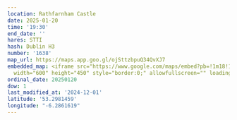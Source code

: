 ```yaml
---
location: Rathfarnham Castle
date: 2025-01-20
time: '19:30'
end_date: ''
hares: STTI
hash: Dublin H3
number: '1638'
map_url: https://maps.app.goo.gl/ojSttzbpuQ34QvXJ7
embedded_map: <iframe src="https://www.google.com/maps/embed?pb=!1m18!1m12!1m3!1d2384.5192782183894!2d-6.2861618874874425!3d53.298145878213155!2m3!1f0!2f0!3f0!3m2!1i1024!2i768!4f13.1!3m3!1m2!1s0x48670bece1b83a99%3A0xeeef5b55139838f1!2sRathfarnham%20Castle!5e0!3m2!1sen!2sie!4v1733084371640!5m2!1sen!2sie"
  width="600" height="450" style="border:0;" allowfullscreen="" loading="lazy" referrerpolicy="no-referrer-when-downgrade"></iframe>
ordinal_date: 20250120
dow: 1
last_modified_at: '2024-12-01'
latitude: '53.2981459'
longitude: "-6.2861619"
---
```


